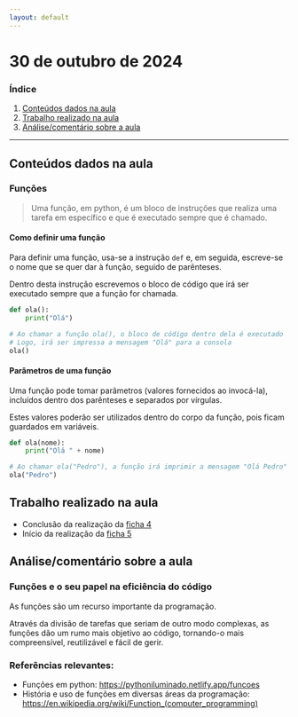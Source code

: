 ```yaml
---
layout: default
---
```


# 30 de outubro de 2024

<h3><b>Índice</b></h3>

1. [Conteúdos dados na aula](#conteúdos-dados-na-aula)
2. [Trabalho realizado na aula](#trabalho-realizado-na-aula)
3. [Análise/comentário sobre a aula](#análisecomentário-sobre-a-aula)

---

## Conteúdos dados na aula

### Funções

> Uma função, em python, é um bloco de instruções que realiza uma tarefa em específico e que é executado sempre que é chamado.

#### Como definir uma função

Para definir uma função, usa-se a instrução `def` e, em seguida, escreve-se o nome que se quer dar à função, seguido de parênteses.

Dentro desta instrução escrevemos o bloco de código que irá ser executado sempre que a função for chamada.

```python
def ola():
    print("Olá")

# Ao chamar a função ola(), o bloco de código dentro dela é executado
# Logo, irá ser impressa a mensagem "Olá" para a consola
ola()
```

#### Parâmetros de uma função

Uma função pode tomar parâmetros (valores fornecidos ao invocá-la), incluídos dentro dos parênteses e separados por vírgulas.

Estes valores poderão ser utilizados dentro do corpo da função, pois ficam guardados em variáveis.

```python
def ola(nome):
    print("Olá " + nome)

# Ao chamar ola("Pedro"), a função irá imprimir a mensagem "Olá Pedro" para a consola
ola("Pedro")
```

## Trabalho realizado na aula

- Conclusão da realização da [ficha 4](../trabalhos/D1_PedroAlmeida_Ficha04.py)
- Início da realização da [ficha 5](../trabalhos/D1_PedroAlmeida_Ficha05.py)

## Análise/comentário sobre a aula

### Funções e o seu papel na eficiência do código

As funções são um recurso importante da programação.

Através da divisão de tarefas que seriam de outro modo complexas, as funções dão um rumo mais objetivo ao código, tornando-o mais compreensível, reutilizável e fácil de gerir. 

### Referências relevantes:

- Funções em python: <https://pythoniluminado.netlify.app/funcoes>
- História e uso de funções em diversas áreas da programação: <https://en.wikipedia.org/wiki/Function_(computer_programming)>


